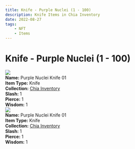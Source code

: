 ```yaml
---
title: Knife - Purple Nuclei (1 - 100)
description: Knife Items in Chia Inventory
date: 2022-08-27
tags:
    - NFT
    - Items
---
```


# Knife - Purple Nuclei (1 - 100)
<div class="item_thumbnail">
<img loading="lazy" src="https://usr4kfmhsgxhspcdwhkrc3dhc5ns6tvwr2d4ic4jqve2ffn4igmq.arweave.net/pKPFFYeRrnk8Q7HVEWxnF1svTraOh8QLiYVJopW8QZk"><br/>
<div><strong>Name:</strong> Purple Nuclei Knife 01</div>
<div><strong>Item Type:</strong> Knife</div>
<div><strong>Collection:</strong> <a href="https://www.spacescan.io/xch/nft/collection/col16fpva26fhdjp2echs3cr7c30gzl7qe67hu9grtsjcqldz354asjsyzp6wx">Chia Inventory</a></div>
<div><strong>Slash:</strong> 1</div>
<div><strong>Pierce:</strong> 1</div>
<div><strong>Wisdom:</strong> 1</div>
</div>
<div class="item_thumbnail">
<img loading="lazy" src="https://ei3xooyi2f3nzyakfxgolovleanjfz4fqpgbxr2icbt6lbr3.arweave.net/Ijd3OwjRdtzgCi-3M5bqrIBqS54WDzBvHSBBn5_YY70"><br/>
<div><strong>Name:</strong> Purple Nuclei Knife 01</div>
<div><strong>Item Type:</strong> Knife</div>
<div><strong>Collection:</strong> <a href="https://www.spacescan.io/xch/nft/collection/col16fpva26fhdjp2echs3cr7c30gzl7qe67hu9grtsjcqldz354asjsyzp6wx">Chia Inventory</a></div>
<div><strong>Slash:</strong> 1</div>
<div><strong>Pierce:</strong> 1</div>
<div><strong>Wisdom:</strong> 1</div>
</div>

